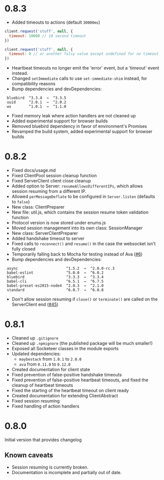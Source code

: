 0.8.3
===

* Added timeouts to actions (default `30000ms`)
```js
client.request('stuff', null, {
  timeout: 10000 // 10 second timeout
})

client.request('stuff', null, {
  timeout: 0 // or another falsy value except undefined for no timeout
})
```
* Heartbeat timeouts no longer emit the 'error' event, but a 'timeout' event instead.
* Changed `setImmediate` calls to use `set-immediate-shim` instead, for compatibility reasons
* Bump dependencies and devDependencies:
```
 bluebird  ^3.3.4  →  ^3.3.5
 uuid      ^2.0.1  →  ^2.0.2
 ws        ^1.0.1  →  ^1.1.0
```
* Fixed memory leak where action handlers are not cleaned up
* Added experimental support for browser builds
* Removed bluebird dependency in favor of environment's Promises
* Revamped the build system, added experimental support for browser builds

0.8.2
===

* Fixed docs/usage.md
* Fixed ClientPool session cleanup function
* Fixed ServerClient client close cleanup
* Added option to Server: `resumeAllowsDifferentIPs`, which allows session resuming from a different IP.
* Allowed `perMessageDeflate` to be configured in `Server.listen` (defaults to `false`)
* New class: ClientPreparer
* New file: util.js, which contains the session resume token validation function
* Protocol version is now stored under enums.js
* Moved session management into its own class: SessionManager
* New class: ServerClientPreparer
* Added handshake timeout to server
* Fixed calls to `reconnect()` and `resume()` in the case the websocket isn't fully closed
* Temporarily falling back to Mocha for testing instead of Ava ([#6](https://github.com/seapunk/socketeer/issues/6))
* Bump dependencies and devDependencies:
```
 async                      ^1.5.2  →  ^2.0.0-rc.3
 babel-eslint               ^5.0.0  →  ^6.0.2
 bluebird                   ^3.3.3  →  ^3.3.4
 babel-cli                  ^6.5.1  →  ^6.7.5
 babel-preset-es2015-node4  ^2.0.3  →  ^2.1.0
 standard                   ^6.0.7  →  ^6.0.8
```
* Don't allow session resuming if `close()` or `terminate()` are called on the ServerClient end ([#45](https://github.com/seapunk/socketeer/issues/45))

0.8.1
===

* Cleaned up `.gitignore`
* Cleaned up `.npmignore` (the published package will be much smaller!)
* Exposed all Socketeer classes in the module exports
* Updated dependencies:
    - `maybestack` from `1.0.1` to `2.0.0`
    - `ava` from `0.11.0` to `0.12.0`
* Created documentation for client state
* Fixed prevention of false-positive handshake timeouts
* Fixed prevention of false-positive heartbeat timeouts, and fixed the cleanup of heartbeat timeouts
* Fixed the starting of the heartbeat timeout on client ready
* Created documentation for extending ClientAbstract
* Fixed session resuming
* Fixed handling of action handlers

0.8.0
===

Initial version that provides changelog

Known caveats
---

* Session resuming is currently broken.
* Documentation is incomplete and partially out of date.
